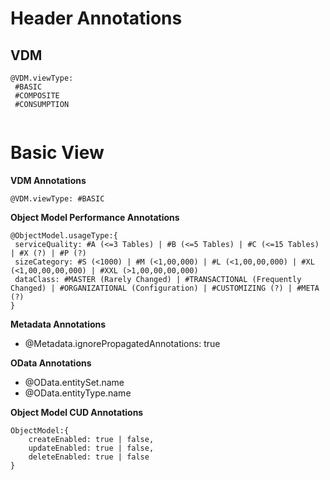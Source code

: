 # Header Annotations
## VDM
```
@VDM.viewType:
 #BASIC
 #COMPOSITE
 #CONSUMPTION


```
# Basic View
**VDM Annotations**
```
@VDM.viewType: #BASIC
```
**Object Model  Performance Annotations**
```
@ObjectModel.usageType:{
 serviceQuality: #A (<=3 Tables) | #B (<=5 Tables) | #C (<=15 Tables) | #X (?) | #P (?)
 sizeCategory: #S (<1000) | #M (<1,00,000) | #L (<1,00,00,000) | #XL (<1,00,00,00,000) | #XXL (>1,00,00,00,000)
 dataClass: #MASTER (Rarely Changed) | #TRANSACTIONAL (Frequently Changed) | #ORGANIZATIONAL (Configuration) | #CUSTOMIZING (?) | #META (?) 
}
```

**Metadata Annotations**
- @Metadata.ignorePropagatedAnnotations: true

**OData Annotations**
- @OData.entitySet.name
- @OData.entityType.name

**Object Model CUD Annotations**
```
ObjectModel:{
    createEnabled: true | false, 
    updateEnabled: true | false, 
    deleteEnabled: true | false
}
```
